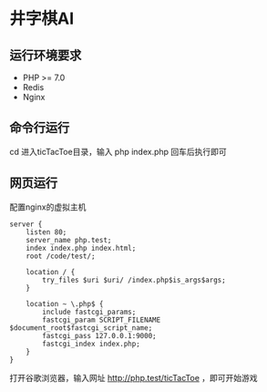 # 井字棋AI
## 运行环境要求
+ PHP >= 7.0
+ Redis
+ Nginx
## 命令行运行
cd 进入ticTacToe目录，输入 php index.php 回车后执行即可
## 网页运行
配置nginx的虚拟主机
```
server {
	listen 80;
	server_name php.test;
	index index.php index.html;
	root /code/test/;

	location / {
	    try_files $uri $uri/ /index.php$is_args$args;
   	}

    location ~ \.php$ {
        include fastcgi_params;
        fastcgi_param SCRIPT_FILENAME $document_root$fastcgi_script_name;
        fastcgi_pass 127.0.0.1:9000;
        fastcgi_index index.php;
    }
}
```
打开谷歌浏览器，输入网址 http://php.test/ticTacToe ，即可开始游戏

